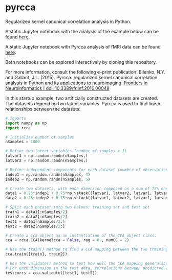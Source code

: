 pyrcca
======

Regularized kernel canonical correlation analysis in Python.

A static Jupyter notebook with the analysis of the example below can be found <a href="https://github.com/gallantlab/pyrcca/blob/master/Pyrcca_usage_example.ipynb">here</a>.

A static Jupyter notebook with Pyrcca analysis of fMRI data can be found <a href="https://github.com/gallantlab/pyrcca/blob/master/Pyrcca_neuroimaging_example.ipynb">here</a>.

Both notebooks can be explored interactively by cloning this repository.


For more information, consult the following e-print publication:
Bilenko, N.Y. and Gallant, J.L. (2015). Pyrcca: regularized kernel canonical correlation analysis in Python and its applications to neuroimaging. <a href="http://journal.frontiersin.org/article/10.3389/fninf.2016.00049/abstract">Frontiers in Neuroinformatics | doi: 10.3389/fninf.2016.00049</a>


In this startup example, two artificially constructed datasets are created. The datasets depend on two latent variables. Pyrcca is used to find linear relationships between the datasets. 

```python
# Imports
import numpy as np
import rcca

# Initialize number of samples
nSamples = 1000

# Define two latent variables (number of samples x 1)
latvar1 = np.random.randn(nSamples,)
latvar2 = np.random.randn(nSamples,)

# Define independent components for each dataset (number of observations x dataset dimensions)
indep1 = np.random.randn(nSamples, 4)
indep2 = np.random.randn(nSamples, 5)

# Create two datasets, with each dimension composed as a sum of 75% one of the latent variables and 25% independent component
data1 = 0.25*indep1 + 0.75*np.vstack((latvar1, latvar2, latvar1, latvar2)).T
data2 = 0.25*indep2 + 0.75*np.vstack((latvar1, latvar2, latvar1, latvar2, latvar1)).T

# Split each dataset into two halves: training set and test set
train1 = data1[:nSamples/2]
train2 = data2[:nSamples/2]
test1 = data1[nSamples/2:]
test2 = data2[nSamples/2:]

# Create a cca object as an instantiation of the CCA object class. 
cca = rcca.CCA(kernelcca = False, reg = 0., numCC = 2)

# Use the train() method to find a CCA mapping between the two training sets.
cca.train([train1, train2])

# Use the validate() method to test how well the CCA mapping generalizes to the test data.
# For each dimension in the test data, correlations between predicted and actual data are computed.
testcorrs = cca.validate([test1, test2])
```
